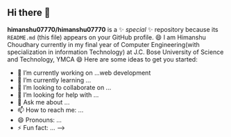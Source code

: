 ## Hi there 👋


**himanshu07770/himanshu07770** is a ✨ _special_ ✨ repository because its `README.md` (this file) appears on your GitHub profile.
😄 I am Himanshu Choudhary currently in my final year of Computer Engineering(with specialization in information Technology) at J.C. Bose University of Science and Technology, YMCA 😄
Here are some ideas to get you started:

- 🔭 I’m currently working on ...web development
- 🌱 I’m currently learning ...
- 👯 I’m looking to collaborate on ...
- 🤔 I’m looking for help with ...
- 💬 Ask me about ...
- 📫 How to reach me: ...
- 😄 Pronouns: ...
- ⚡ Fun fact: ...
-->

